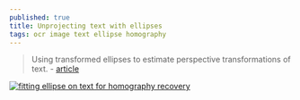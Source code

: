 ```yaml
---
published: true
title: Unprojecting text with ellipses
tags: ocr image text ellipse homography
---
```

> Using transformed ellipses to estimate perspective transformations of text. - [article](https://mzucker.github.io/2016/10/11/unprojecting-text-with-ellipses.html)

[![fitting ellipse on text for homography recovery](https://mzucker.github.io/images/unproject_text/example0_ellipses.png)](https://mzucker.github.io/2016/10/11/unprojecting-text-with-ellipses.html)